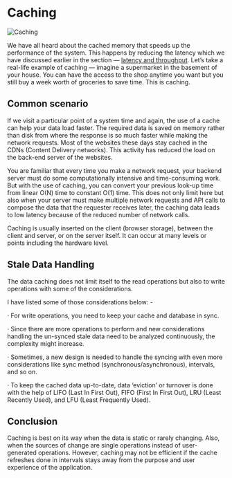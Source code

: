 # Caching

![Caching](https://miro.medium.com/max/720/1*W_2lfDkJSB0-2x_yvunJ9w.jpeg)

We have all heard about the cached memory that speeds up the performance of the system. This happens by reducing the latency which we have discussed earlier in the section — [latency and throughput](https://github.com/Pragya2056/system-design-concepts-hacktoberfest2022/tree/master/Latency-and-throughput). Let’s take a real-life example of caching — imagine a supermarket in the basement of your house. You can have the access to the shop anytime you want but you still buy a week worth of groceries to save time. This is caching.

## Common scenario

If we visit a particular point of a system time and again, the use of a cache can help your data load faster. The required data is saved on memory rather than disk from where the response is so much faster while making the network requests. Most of the websites these days stay cached in the CDNs (Content Delivery networks). This activity has reduced the load on the back-end server of the websites.

You are familiar that every time you make a network request, your backend server must do some computationally intensive and time-consuming work. But with the use of caching, you can convert your previous look-up time from linear O(N) time to constant O(1) time. This does not only limit here but also when your server must make multiple network requests and API calls to compose the data that the requester receives later, the caching data leads to low latency because of the reduced number of network calls.

Caching is usually inserted on the client (browser storage), between the client and server, or on the server itself. It can occur at many levels or points including the hardware level.

## Stale Data Handling

The data caching does not limit itself to the read operations but also to write operations with some of the considerations.

I have listed some of those considerations below: -

· For write operations, you need to keep your cache and database in sync.

· Since there are more operations to perform and new considerations handling the un-synced stale data need to be analyzed continuously, the complexity might increase.

· Sometimes, a new design is needed to handle the syncing with even more considerations like sync method (synchronous/asynchronous), intervals, and so on.

· To keep the cached data up-to-date, data ‘eviction’ or turnover is done with the help of LIFO (Last In First Out), FIFO (First In First Out), LRU (Least Recently Used), and LFU (Least Frequently Used).

## Conclusion

Caching is best on its way when the data is static or rarely changing. Also, when the sources of change are single operations instead of user-generated operations. However, caching may not be efficient if the cache refreshes done in intervals stays away from the purpose and user experience of the application.

